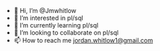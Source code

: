 - 👋 Hi, I’m @Jmwhitlow
- 👀 I’m interested in pl/sql
- 🌱 I’m currently learning pl/sql
- 💞️ I’m looking to collaborate on pl/sql
- 📫 How to reach me jordan.whitlow1@gmail.com

<!---
Jmwhitlow/Jmwhitlow is a ✨ special ✨ repository because its `README.md` (this file) appears on your GitHub profile.
You can click the Preview link to take a look at your changes.
--->
